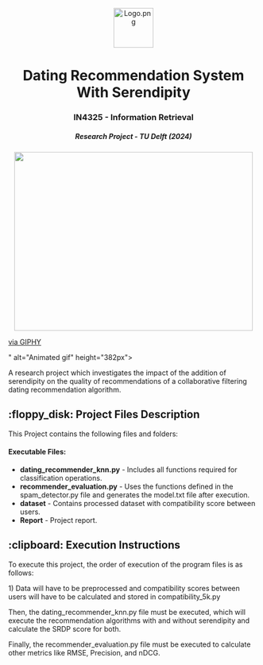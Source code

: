
<p align="center"> 
  <img src="image/logo.png" alt="Logo.png" width="80px" height="80px">
</p>
<h1 align="center"> Dating Recommendation System With Serendipity </h1>
<h3 align="center"> IN4325 - Information Retrieval </h3>
<h5 align="center"> Research Project - TU Delft</a> (2024) </h5>

<p align="center"> 
<img src="https://giphy.com/embed/26mkhMYkitO7DoJuU" width="480" height="360" frameBorder="0" class="giphy-embed" allowFullScreen></iframe><p><a href="https://giphy.com/gifs/animation-illustration-motion-26mkhMYkitO7DoJuU">via GIPHY</a></p>" alt="Animated gif" height="382px">
</p>

<p>A research project which investigates the impact of the addition of serendipity on the quality of recommendations of a collaborative filtering dating recommendation algorithm.</p>

<h2> :floppy_disk: Project Files Description</h2>

<p>This Project contains the following files and folders:</p>
<h4>Executable Files:</h4>
<ul>
  <li><b>dating_recommender_knn.py</b> - Includes all functions required for classification operations.</li>
  <li><b>recommender_evaluation.py</b> - Uses the functions defined in the spam_detector.py file and generates the model.txt file after execution.</li>
  <li><b>dataset</b> - Contains processed dataset with compatibility score between users.</li>
    <li><b>Report</b> - Project report.</li>
</ul>


<h2> :clipboard: Execution Instructions</h2>
<p>To execute this project, the order of execution of the program files is as follows:</p>
<p>1) Data will have to be preprocessed and compatibility scores between users will have to be calculated and stored in compatibility_5k.py</p>

<p>Then, the dating_recommender_knn.py file must be executed, which will execute the recommendation algorithms with and without serendipity and calculate the SRDP score for both.</p>

<p>Finally, the recommender_evaluation.py file must be executed to calculate other metrics like RMSE, Precision, and nDCG.</p>
